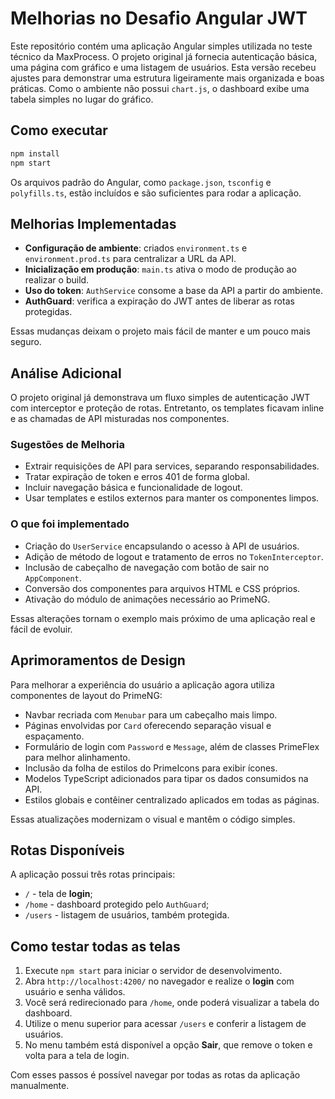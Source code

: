 # Melhorias no Desafio Angular JWT

Este repositório contém uma aplicação Angular simples utilizada no teste técnico da MaxProcess. O projeto original já fornecia autenticação básica, uma página com gráfico e uma listagem de usuários. Esta versão recebeu ajustes para demonstrar uma estrutura ligeiramente mais organizada e boas práticas. Como o ambiente não possui `chart.js`, o dashboard exibe uma tabela simples no lugar do gráfico.

## Como executar

```bash
npm install
npm start
```

Os arquivos padrão do Angular, como `package.json`, `tsconfig` e `polyfills.ts`, estão incluídos e são suficientes para rodar a aplicação.

## Melhorias Implementadas

- **Configuração de ambiente**: criados `environment.ts` e `environment.prod.ts` para centralizar a URL da API.
- **Inicialização em produção**: `main.ts` ativa o modo de produção ao realizar o build.
- **Uso do token**: `AuthService` consome a base da API a partir do ambiente.
- **AuthGuard**: verifica a expiração do JWT antes de liberar as rotas protegidas.

Essas mudanças deixam o projeto mais fácil de manter e um pouco mais seguro.

## Análise Adicional

O projeto original já demonstrava um fluxo simples de autenticação JWT com interceptor e proteção de rotas. Entretanto, os templates ficavam inline e as chamadas de API misturadas nos componentes.

### Sugestões de Melhoria
- Extrair requisições de API para services, separando responsabilidades.
- Tratar expiração de token e erros 401 de forma global.
- Incluir navegação básica e funcionalidade de logout.
- Usar templates e estilos externos para manter os componentes limpos.

### O que foi implementado
- Criação do `UserService` encapsulando o acesso à API de usuários.
- Adição de método de logout e tratamento de erros no `TokenInterceptor`.
- Inclusão de cabeçalho de navegação com botão de sair no `AppComponent`.
- Conversão dos componentes para arquivos HTML e CSS próprios.
- Ativação do módulo de animações necessário ao PrimeNG.

Essas alterações tornam o exemplo mais próximo de uma aplicação real e fácil de evoluir.

## Aprimoramentos de Design

Para melhorar a experiência do usuário a aplicação agora utiliza componentes de layout do PrimeNG:

- Navbar recriada com `Menubar` para um cabeçalho mais limpo.
- Páginas envolvidas por `Card` oferecendo separação visual e espaçamento.
- Formulário de login com `Password` e `Message`, além de classes PrimeFlex para melhor alinhamento.
- Inclusão da folha de estilos do PrimeIcons para exibir ícones.
- Modelos TypeScript adicionados para tipar os dados consumidos na API.
- Estilos globais e contêiner centralizado aplicados em todas as páginas.

Essas atualizações modernizam o visual e mantêm o código simples.

## Rotas Disponíveis

A aplicação possui três rotas principais:

- `/` - tela de **login**;
- `/home` - dashboard protegido pelo `AuthGuard`;
- `/users` - listagem de usuários, também protegida.

## Como testar todas as telas

1. Execute `npm start` para iniciar o servidor de desenvolvimento.
2. Abra `http://localhost:4200/` no navegador e realize o **login** com usuário e senha válidos.
3. Você será redirecionado para `/home`, onde poderá visualizar a tabela do dashboard.
4. Utilize o menu superior para acessar `/users` e conferir a listagem de usuários.
5. No menu também está disponível a opção **Sair**, que remove o token e volta para a tela de login.

Com esses passos é possível navegar por todas as rotas da aplicação manualmente.
